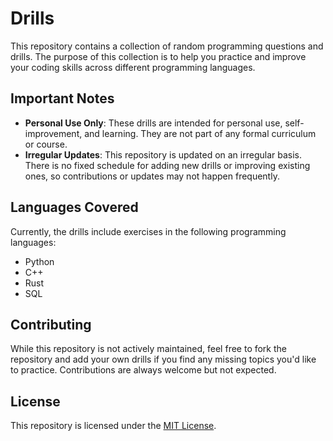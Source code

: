 # Drills

This repository contains a collection of random programming questions and drills. The purpose of this collection is to help you practice and improve your coding skills across different programming languages.

## Important Notes

- **Personal Use Only**: These drills are intended for personal use, self-improvement, and learning. They are not part of any formal curriculum or course.
- **Irregular Updates**: This repository is updated on an irregular basis. There is no fixed schedule for adding new drills or improving existing ones, so contributions or updates may not happen frequently.

## Languages Covered

Currently, the drills include exercises in the following programming languages:
- Python
- C++
- Rust
- SQL

## Contributing

While this repository is not actively maintained, feel free to fork the repository and add your own drills if you find any missing topics you'd like to practice. Contributions are always welcome but not expected.

## License

This repository is licensed under the [MIT License](LICENSE).
